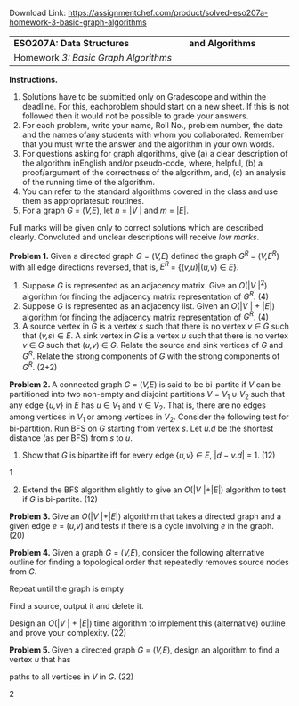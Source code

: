 Download Link: https://assignmentchef.com/product/solved-eso207a-homework-3-basic-graph-algorithms
<br>
<table width="573">

 <tbody>

  <tr>

   <td width="371">             <strong>ESO207A:                    Data                   Structures</strong></td>

   <td width="202"><strong>and                   Algorithms</strong></td>

  </tr>

  <tr>

   <td width="371">Homework <em>3: Basic Graph Algorithms</em></td>

   <td width="202"> </td>

  </tr>

 </tbody>

</table>

<strong>Instructions.</strong>

<ol>

 <li>Solutions have to be submitted only on Gradescope and within the deadline. For this, eachproblem should start on a new sheet. If this is not followed then it would not be possible to grade your answers.</li>

 <li>For each problem, write your name, Roll No., problem number, the date and the names ofany students with whom you collaborated. Remember that you must write the answer and the algorithm in your own words.</li>

 <li>For questions asking for graph algorithms, give (a) a clear description of the algorithm inEnglish and/or pseudo-code, where, helpful, (b) a proof/argument of the correctness of the algorithm, and, (c) an analysis of the running time of the algorithm.</li>

 <li>You can refer to the standard algorithms covered in the class and use them as appropriatesub routines.</li>

 <li>For a graph <em>G </em>= (<em>V,E</em>), let <em>n </em>= |<em>V </em>| and <em>m </em>= |<em>E</em>|.</li>

</ol>

Full marks will be given only to correct solutions which are described clearly. Convoluted and unclear descriptions will receive <em>low marks</em>.

<strong>Problem 1. </strong>Given a directed graph <em>G </em>= (<em>V,E</em>) defined the graph <em>G<sup>R </sup></em>= (<em>V,E<sup>R</sup></em>) with all edge directions reversed, that is, <em>E<sup>R </sup></em>= {(<em>v,u</em>)|(<em>u,v</em>) ∈ <em>E</em>}.

<ol>

 <li>Suppose <em>G </em>is represented as an adjacency matrix. Give an <em>O</em>(|<em>V </em>|<sup>2</sup>) algorithm for finding the adjacency matrix representation of <em>G<sup>R</sup></em>. (4)</li>

 <li>Suppose <em>G </em>is represented as an adjacency list. Given an <em>O</em>(|<em>V </em>| + |<em>E</em>|) algorithm for finding the adjacency matrix representation of <em>G<sup>R</sup></em>. (4)</li>

 <li>A source vertex in <em>G </em>is a vertex <em>s </em>such that there is no vertex <em>v </em>∈ <em>G </em>such that (<em>v,s</em>) ∈ <em>E</em>. A sink vertex in <em>G </em>is a vertex <em>u </em>such that there is no vertex <em>v </em>∈ <em>G </em>such that (<em>u,v</em>) ∈ <em>G</em>. Relate the source and sink vertices of <em>G </em>and <em>G<sup>R</sup></em>. Relate the strong components of <em>G </em>with the strong components of <em>G<sup>R</sup></em>. (2+2)</li>

</ol>

<strong>Problem 2. </strong>A connected graph <em>G </em>= (<em>V,E</em>) is said to be bi-partite if <em>V </em>can be partitioned into two non-empty and disjoint partitions <em>V </em>= <em>V</em><sub>1 </sub>∪ <em>V</em><sub>2 </sub>such that any edge {<em>u,v</em>} in <em>E </em>has <em>u </em>∈ <em>V</em><sub>1 </sub>and <em>v </em>∈ <em>V</em><sub>2</sub>. That is, there are no edges among vertices in <em>V</em><sub>1 </sub>or among vertices in <em>V</em><sub>2</sub>. Consider the following test for bi-partition. Run BFS on <em>G </em>starting from vertex <em>s</em>. Let <em>u.d </em>be the shortest distance (as per BFS) from <em>s </em>to <em>u</em>.

<ol>

 <li>Show that <em>G </em>is bipartite iff for every edge {<em>u,v</em>} ∈ <em>E</em>, |<em>d </em>− <em>v.d</em>| = 1. (12)</li>

</ol>

1

<ol start="2">

 <li>Extend the BFS algorithm slightly to give an <em>O</em>(|<em>V </em>|+|<em>E</em>|) algorithm to test if <em>G </em>is bi-partite. (12)</li>

</ol>

<strong>Problem 3. </strong>Give an <em>O</em>(|<em>V </em>|+|<em>E</em>|) algorithm that takes a directed graph and a given edge <em>e </em>= (<em>u,v</em>) and tests if there is a cycle involving <em>e </em>in the graph. (20)

<strong>Problem 4. </strong>Given a graph <em>G </em>= (<em>V,E</em>), consider the following alternative outline for finding a topological order that repeatedly removes source nodes from <em>G</em>.

Repeat until the graph is empty

Find a source, output it and delete it.

Design an <em>O</em>(|<em>V </em>| + |<em>E</em>|) time algorithm to implement this (alternative) outline and prove your complexity.        (22)

<strong>Problem 5. </strong>Given a directed graph <em>G </em>= (<em>V,E</em>), design an algorithm to find a vertex <em>u </em>that has

paths to all vertices in <em>V </em>in <em>G</em>.                                                                                                                                                             (22)

2